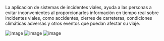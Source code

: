 La aplicacion de sistemas de incidentes viales, ayuda a las personas a evitar inconvenientes al proporcionarles información en tiempo real sobre incidentes viales, como accidentes, cierres de carreteras, condiciones climáticas adversas y otros eventos que puedan afectar su viaje.

![image](https://github.com/user-attachments/assets/051de161-3073-4fb5-a4cf-3b591e3e0d88)
![image](https://github.com/user-attachments/assets/ae4560f0-c367-4055-82dd-72902ff0b96f)
![image](https://github.com/user-attachments/assets/8956f2e0-b590-4e8c-bb12-65b615e2e7b3)

